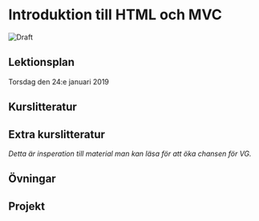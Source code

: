 # Introduktion till HTML och MVC

![Draft](C:\GitHub\webbutveckling-backend\draft.jpg)


## Lektionsplan
Torsdag den 24:e januari 2019


## Kurslitteratur
## Extra kurslitteratur
*Detta är insperation till material man kan läsa för att öka chansen för VG.*
## Övningar
## Projekt
